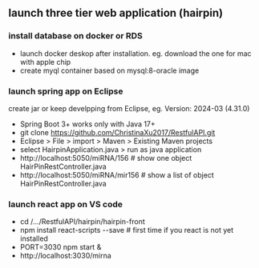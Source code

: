 ## launch three tier web application (hairpin)

### install database on docker or RDS
  - launch docker deskop after installation. eg. download the one for mac with apple chip
  - create myql container based on mysql:8-oracle image
  
### launch spring app on Eclipse 
create jar   or keep develpping from Eclipse, eg. Version: 2024-03 (4.31.0)
  - Spring Boot 3+ works only with Java 17+
  - git clone https://github.com/ChristinaXu2017/RestfulAPI.git
  - Eclipse > File > import > Maven > Existing Maven projects
  - select HairpinApplication.java > run as java application
  - http://localhost:5050/miRNA/156 # show one object HairPinRestController.java
  - http://localhost:5050/miRNA/mir156 # show a list of object HairPinRestController.java

### launch react app on VS code
- cd /.../RestfulAPI/hairpin/hairpin-front
- npm install react-scripts --save # first time if you react is not yet installed
- PORT=3030 npm start &
- http://localhost:3030/mirna





